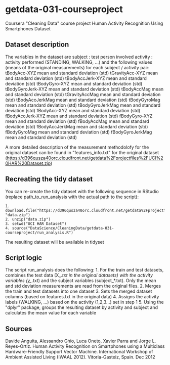 # getdata-031-courseproject
Coursera "Cleaning Data" course project
Human Activity Recognition Using Smartphones Dataset

## Dataset description

The variables in the dataset are
	subject : test person involved
	activity : activity performed (STANDING, WALKING, ...)
and the following values (means of the original measurements) for each subject / activity pair:
	tBodyAcc-XYZ mean and standard deviation (std)
	tGravityAcc-XYZ mean and standard deviation (std)
	tBodyAccJerk-XYZ mean and standard deviation (std)
	tBodyGyro-XYZ mean and standard deviation (std)
	tBodyGyroJerk-XYZ mean and standard deviation (std)
	tBodyAccMag mean and standard deviation (std)
	tGravityAccMag mean and standard deviation (std)
	tBodyAccJerkMag mean and standard deviation (std)
	tBodyGyroMag mean and standard deviation (std)
	tBodyGyroJerkMag mean and standard deviation (std)
	fBodyAcc-XYZ mean and standard deviation (std)
	fBodyAccJerk-XYZ mean and standard deviation (std)
	fBodyGyro-XYZ mean and standard deviation (std)
	fBodyAccMag mean and standard deviation (std)
	fBodyAccJerkMag mean and standard deviation (std)
	fBodyGyroMag mean and standard deviation (std)
	fBodyGyroJerkMag mean and standard deviation (std)

A more detailed description of the measurement methodolofy for the original dataset can be found in "features_info.txt" for the original dataset (https://d396qusza40orc.cloudfront.net/getdata%2Fprojectfiles%2FUCI%20HAR%20Dataset.zip)

## Recreating the tidy dataset

You can re-create the tidy dataset with the following sequence in RStudio (replace path_to_run_analysis with the actual path to the script):

	1. download.file("https://d396qusza40orc.cloudfront.net/getdata%2Fprojectfiles%2FUCI%20HAR%20Dataset.zip", "data.zip")
	2. unzip("data.zip")
	3. setwd("UCI HAR Dataset") 
	4. source("DataScience/CleaningData/getdata-031-courseproject/run_analysis.R")

The resulting dataset will be available in tidyset

## Script logic

The script run_analysis does the following:
	1. For the train and test datasets, combines the test data (X_*.txt in the original datasets) with the activity variables (y_*.txt) and the subject variables (subject_*.txt). Only the mean and std deviation measurements are read from the original files.
	2. Merges the train and test datasets into one dataset
	3. Sets the merged dataset columns (based on features.txt in the original data)
	4. Assigns the activity labels (WALKING, ...) based on the activity (1,2,3...) set in step 1
	5. Using the "dplyr" package, groups the resulting dataset by activity and subject and calculates the mean value for each variable

## Sources
Davide Anguita, Alessandro Ghio, Luca Oneto, Xavier Parra and Jorge L. Reyes-Ortiz. Human Activity Recognition on Smartphones using a Multiclass Hardware-Friendly Support Vector Machine. International Workshop of Ambient Assisted Living (IWAAL 2012). Vitoria-Gasteiz, Spain. Dec 2012


